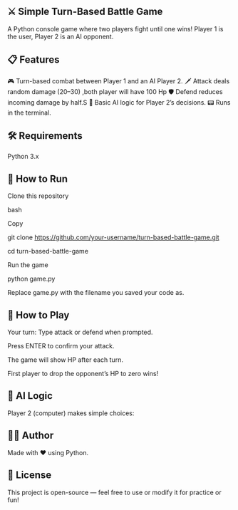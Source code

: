 ⚔️ Simple Turn-Based Battle Game
------------------------------------------------------------------
A Python console game where two players fight until one wins!
Player 1 is the user, Player 2 is an AI opponent.

📋 Features
-------------------------------------------------------------------
🎮 Turn-based combat between Player 1 and an AI Player 2.
🗡️ Attack deals random damage (20–30) ,both player will have 100 Hp
🛡️ Defend reduces incoming damage by half.S
🤖 Basic AI logic for Player 2’s decisions.
📟 Runs in the terminal.

🛠️ Requirements
--------------------------------------------------------------------
Python 3.x

🚀 How to Run
-----------------------------------------------------------------------
Clone this repository

bash

Copy

git clone https://github.com/your-username/turn-based-battle-game.git

cd turn-based-battle-game

Run the game

python game.py

Replace game.py with the filename you saved your code as.

🧩 How to Play
--------------------------------------------------------------------------------
Your turn: Type attack or defend when prompted.

Press ENTER to confirm your attack.

The game will show HP after each turn.

First player to drop the opponent’s HP to zero wins!

🧠 AI Logic
--------------------------------------------------------------------------------
Player 2 (computer) makes simple choices:

👨‍💻 Author
--------------------------------------------------------------------------------
Made with ❤️ using Python.

📜 License
----------------------------------------------------------------------------------
This project is open-source — feel free to use or modify it for practice or fun!

